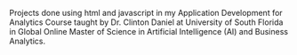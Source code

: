 Projects done using html and javascript in my Application Development for Analytics Course taught by Dr. Clinton Daniel at University of South Florida in Global Online Master of Science in Artificial Intelligence (AI) and Business Analytics.
